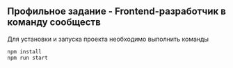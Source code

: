 ## Профильное задание - Frontend-разработчик в команду сообществ

Для установки и запуска проекта необходимо выполнить команды
```
npm install
npm run start
```


